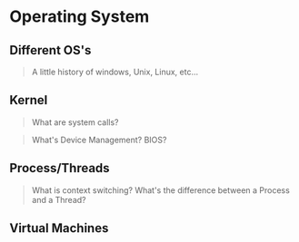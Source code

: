 # Operating System

## Different OS's
> A little history of windows, Unix, Linux, etc...

## Kernel
> What are system calls?

> What's Device Management? BIOS?

## Process/Threads
> What is context switching?
> What's the difference between a Process and a Thread?

## Virtual Machines
